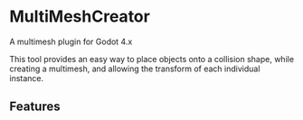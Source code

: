 # MultiMeshCreator
A multimesh plugin for Godot 4.x

This tool provides an easy way to place objects onto a collision shape, while creating a multimesh, and allowing the transform of each individual instance.

## Features
